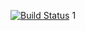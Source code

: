 [![Build Status](https://travis-ci.org/SVolkoff/lab07.svg?branch=master)](https://travis-ci.org/SVolkoff/lab07)
1
